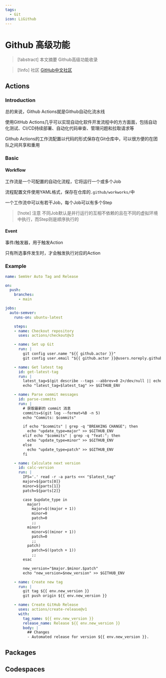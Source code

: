 ```yaml
---
tags:
  - Git
icon: LiGithub
---
```


# Github 高级功能

> [!abstract] 本文摘要
> Github高级功能收录

> [!info] 社区
> [GitHub中文社区](https://www.github-zh.com/)

## Actions

### Introduction

总的来说，Github Actions就是Github自动化流水线

使用GitHub Actions几乎可以实现自动化软件开发流程中的方方面面，包括自动化测试、CI/CD持续部署、自动化代码审查、管理问题和拉取请求等

Github Actions的工作流配置以代码的形式保存在Git仓库中，可以很方便的在团队之间共享和重用

### Basic

#### Workflow

工作流是一个可配置的自动化流程，它将运行一个或多个Job

流程配置文件使用YAML格式，保存在仓库的`.github/workworks/`中

一个工作流中可以有若干Job，每个Job可以有多个Step

> [!note] 注意
> 不同Job默认是并行运行的互相不依赖的且在不同的虚拟环境中执行，而Step则是顺序执行的

#### Event

事件/触发器，用于触发Action

只有所选事件发生时，才会触发执行对应的Action

### Example

```yaml
name: SemVer Auto Tag and Release

on:
  push:
    branches:
      - main

jobs:
  auto-semver:
    runs-on: ubuntu-latest

    steps:
    - name: Checkout repository
      uses: actions/checkout@v3

    - name: Set up Git
      run: |
        git config user.name "${{ github.actor }}"
        git config user.email "${{ github.actor }}@users.noreply.github.com"

    - name: Get latest tag
      id: get-latest-tag
      run: |
        latest_tag=$(git describe --tags --abbrev=0 2>/dev/null || echo "0.0.0")
        echo "latest_tag=$latest_tag" >> $GITHUB_ENV

    - name: Parse commit messages
      id: parse-commits
      run: |
        # 获取最新的 commit 消息
        commits=$(git log --format=%B -n 5)
        echo "Commits: $commits"

        if echo "$commits" | grep -q "BREAKING CHANGE"; then
          echo "update_type=major" >> $GITHUB_ENV
        elif echo "$commits" | grep -q "feat:"; then
          echo "update_type=minor" >> $GITHUB_ENV
        else
          echo "update_type=patch" >> $GITHUB_ENV
        fi

    - name: Calculate next version
      id: calc-version
      run: |
        IFS='.' read -r -a parts <<< "$latest_tag"
        major=${parts[0]}
        minor=${parts[1]}
        patch=${parts[2]}

        case $update_type in
          major)
            major=$((major + 1))
            minor=0
            patch=0
            ;;
          minor)
            minor=$((minor + 1))
            patch=0
            ;;
          patch)
            patch=$((patch + 1))
            ;;
        esac

        new_version="$major.$minor.$patch"
        echo "new_version=$new_version" >> $GITHUB_ENV

    - name: Create new tag
      run: |
        git tag ${{ env.new_version }}
        git push origin ${{ env.new_version }}

    - name: Create GitHub Release
      uses: actions/create-release@v1
      with:
        tag_name: ${{ env.new_version }}
        release_name: Release ${{ env.new_version }}
        body: |
          ## Changes
          - Automated release for version ${{ env.new_version }}.

```

## Packages

## Codespaces
